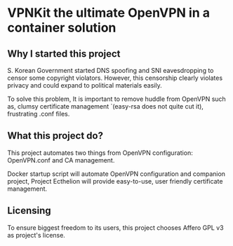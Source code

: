 # VPNKit the ultimate OpenVPN in a container solution
## Why I started this project
S. Korean Government started DNS spoofing and SNI eavesdropping to censor
some copyright violators. However, this censorship clearly violates privacy
and could expand to political materials easily.

To solve this problem, It is important to remove huddle from OpenVPN such as,
clumsy certificate management `(easy-rsa does not quite cut it), frustrating
.conf files.

## What this project do?
This project automates two things from OpenVPN configuration: OpenVPN.conf and
CA management.

Docker startup script will automate OpenVPN configuration and companion project,
Project Ecthelion will provide easy-to-use, user friendly certificate management.

## Licensing
To ensure biggest freedom to its users, this project chooses Affero GPL v3 as
project's license.
